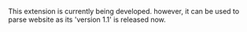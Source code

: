 This extension is currently being developed. however, it can be used to parse website as its 'version 1.1' is released now.